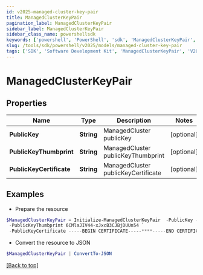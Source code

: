 ```yaml
---
id: v2025-managed-cluster-key-pair
title: ManagedClusterKeyPair
pagination_label: ManagedClusterKeyPair
sidebar_label: ManagedClusterKeyPair
sidebar_class_name: powershellsdk
keywords: ['powershell', 'PowerShell', 'sdk', 'ManagedClusterKeyPair', 'V2025ManagedClusterKeyPair'] 
slug: /tools/sdk/powershell/v2025/models/managed-cluster-key-pair
tags: ['SDK', 'Software Development Kit', 'ManagedClusterKeyPair', 'V2025ManagedClusterKeyPair']
---
```



# ManagedClusterKeyPair

## Properties

Name | Type | Description | Notes
------------ | ------------- | ------------- | -------------
**PublicKey** | **String** | ManagedCluster publicKey | [optional] 
**PublicKeyThumbprint** | **String** | ManagedCluster publicKeyThumbprint | [optional] 
**PublicKeyCertificate** | **String** | ManagedCluster publicKeyCertificate | [optional] 

## Examples

- Prepare the resource
```powershell
$ManagedClusterKeyPair = Initialize-ManagedClusterKeyPair  -PublicKey -----BEGIN PUBLIC KEY-----******-----END PUBLIC KEY----- `
 -PublicKeyThumbprint 6CMlaJIV44-xJxcB3CJBjDUUn54 `
 -PublicKeyCertificate -----BEGIN CERTIFICATE-----****-----END CERTIFICATE-----
```

- Convert the resource to JSON
```powershell
$ManagedClusterKeyPair | ConvertTo-JSON
```


[[Back to top]](#) 

